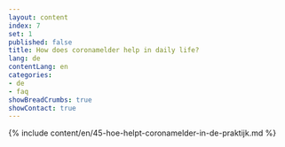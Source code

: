 ```yaml
---
layout: content
index: 7
set: 1
published: false
title: How does coronamelder help in daily life?
lang: de
contentLang: en
categories:
- de
- faq
showBreadCrumbs: true
showContact: true
---
```

{% include content/en/45-hoe-helpt-coronamelder-in-de-praktijk.md %}
